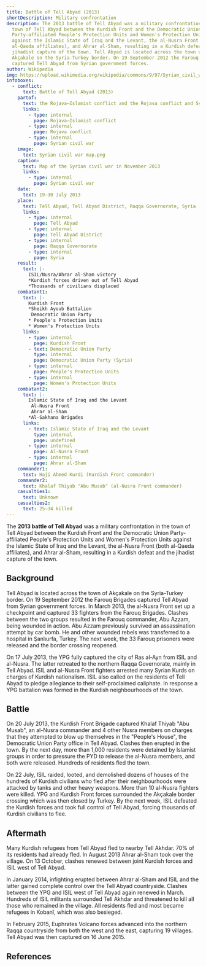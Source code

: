 ```yaml
---
title: Battle of Tell Abyad (2013)
shortDescription: Military confrontation
description: The 2013 battle of Tell Abyad was a military confrontation in the
  town of Tell Abyad between the Kurdish Front and the Democratic Union
  Party-affiliated People's Protection Units and Women's Protection Units
  against the Islamic State of Iraq and the Levant, the al-Nusra Front (both
  al-Qaeda affiliates), and Ahrar al-Sham, resulting in a Kurdish defeat and the
  jihadist capture of the town. Tell Abyad is located across the town of
  Akçakale on the Syria-Turkey border. On 19 September 2012 the Farouq Brigades
  captured Tell Abyad from Syrian government forces.
author: Wikipedia
img: https://upload.wikimedia.org/wikipedia/commons/9/97/Syrian_civil_war_map.png
infoboxes:
  - conflict:
      text: Battle of Tell Abyad (2013)
    partof:
      text: the Rojava–Islamist conflict and the Rojava conflict and Syrian civil war
      links:
        - type: internal
          page: Rojava–Islamist conflict
        - type: internal
          page: Rojava conflict
        - type: internal
          page: Syrian civil war
    image:
      text: Syrian civil war map.png
    caption:
      text: Map of the Syrian civil war in November 2013
      links:
        - type: internal
          page: Syrian civil war
    date:
      text: 19–30 July 2013
    place:
      text: Tell Abyad, Tell Abyad District, Raqqa Governorate, Syria
      links:
        - type: internal
          page: Tell Abyad
        - type: internal
          page: Tell Abyad District
        - type: internal
          page: Raqqa Governorate
        - type: internal
          page: Syria
    result:
      text: |-
        ISIL/Nusra/Ahrar al-Sham victory
        *Kurdish forces driven out of Tell Abyad 
        *Thousands of civilians displaced
    combatant1:
      text: |-
        Kurdish Front
        *Sheikh Ayoub Battalion 
         Democratic Union Party
        * People's Protection Units
        * Women's Protection Units
      links:
        - type: internal
          page: Kurdish Front
        - text: Democratic Union Party
          type: internal
          page: Democratic Union Party (Syria)
        - type: internal
          page: People's Protection Units
        - type: internal
          page: Women's Protection Units
    combatant2:
      text: |-
        Islamic State of Iraq and the Levant 
         Al-Nusra Front 
         Ahrar al-Sham
        *Al-Sakhana Brigades
      links:
        - text: Islamic State of Iraq and the Levant
          type: internal
          page: undefined
        - type: internal
          page: Al-Nusra Front
        - type: internal
          page: Ahrar al-Sham
    commander1:
      text: Haji Ahmed Kurdi (Kurdish Front commander)
    commander2:
      text: Khalaf Thiyab "Abu Musab" (al-Nusra Front commander)
    casualties1:
      text: Unknown
    casualties2:
      text: 25–34 killed
---
```


The **2013 battle of Tell Abyad** was a military confrontation in the town of Tell Abyad between the Kurdish Front and the Democratic Union Party-affiliated People's Protection Units and Women's Protection Units against the Islamic State of Iraq and the Levant, the al-Nusra Front (both al-Qaeda affiliates), and Ahrar al-Sham, resulting in a Kurdish defeat and the jihadist capture of the town.

## Background
Tell Abyad is located across the town of Akçakale on the Syria-Turkey border. On 19 September 2012 the Farouq Brigades captured Tell Abyad from Syrian government forces. In March 2013, the al-Nusra Front set up a checkpoint and captured 33 fighters from the Farouq Brigades. Clashes between the two groups resulted in the Farouq commander, Abu Azzam, being wounded in action. Abu Azzam previously survived an assassination attempt by car bomb. He and other wounded rebels was transferred to a hospital in Şanlıurfa, Turkey. The next week, the 33 Farouq prisoners were released and the border crossing reopened.

On 17 July 2013, the YPG fully captured the city of Ras al-Ayn from ISIL and al-Nusra. The latter retreated to the northern Raqqa Governorate, mainly in Tell Abyad. ISIL and al-Nusra Front fighters arrested many Syrian Kurds on charges of Kurdish nationalism. ISIL also called on the residents of Tell Abyad to pledge allegiance to their self-proclaimed caliphate. In response a YPG battalion was formed in the Kurdish neighbourhoods of the town.

## Battle
On 20 July 2013, the Kurdish Front Brigade captured Khalaf Thiyab "Abu Musab", an al-Nusra commander and 4 other Nusra members on charges that they attempted to blow up themselves in the "People's House", the Democratic Union Party office in Tell Abyad. Clashes then erupted in the town. By the next day, more than 1,000 residents were detained by Islamist groups in order to pressure the PYD to release the al-Nusra members, and both were released. Hundreds of residents fled the town.

On 22 July, ISIL raided, looted, and demolished dozens of houses of the hundreds of Kurdish civilians who fled after their neighbourhoods were attacked by tanks and other heavy weapons. More than 10 al-Nusra fighters were killed. YPG and Kurdish Front forces surrounded the Akçakale border crossing which was then closed by Turkey. By the next week, ISIL defeated the Kurdish forces and took full control of Tell Abyad, forcing thousands of Kurdish civilians to flee.

## Aftermath
Many Kurdish refugees from Tell Abyad fled to nearby Tell Akhdar. 70% of its residents had already fled. In August 2013 Ahrar al-Sham took over the village. On 13 October, clashes renewed between joint Kurdish forces and ISIL west of Tell Abyad.

In January 2014, infighting erupted between Ahrar al-Sham and ISIL and the latter gained complete control over the Tell Abyad countryside. Clashes between the YPG and ISIL west of Tell Abyad again renewed in March. Hundreds of ISIL militants surrounded Tell Akhdar and threatened to kill all those who remained in the village. All residents fled and most became refugees in Kobanî, which was also besieged.

In February 2015, Euphrates Volcano forces advanced into the northern Raqqa countryside from both the west and the east, capturing 19 villages. Tell Abyad was then captured on 16 June 2015.

## References
